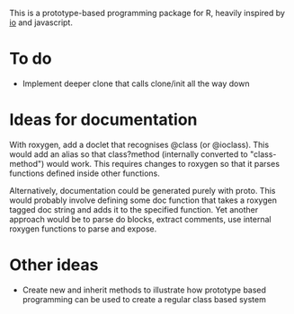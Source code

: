 This is a prototype-based programming package for R, heavily inspired by [io](http://iolanguage.com/) and javascript.

To do
======

 * Implement deeper clone that calls clone/init all the way down

Ideas for documentation
=======================

With roxygen, add a doclet that recognises @class (or @ioclass).  This would add an alias so that class?method (internally converted to "class-method") would work.  This requires changes to roxygen so that it parses functions defined inside other functions.

Alternatively, documentation could be generated purely with proto.  This would probably involve defining some doc function that takes a roxygen tagged doc string and adds it to the specified function.  Yet another approach would be to parse do blocks, extract comments, use internal roxygen functions to parse and expose.

Other ideas
===========

 * Create new and inherit methods to illustrate how prototype based programming can be used to create a regular class based system
